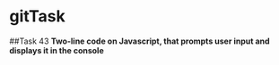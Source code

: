 # gitTask
##Task 43
**Two-line code on Javascript, that prompts user input and displays it in the console**
